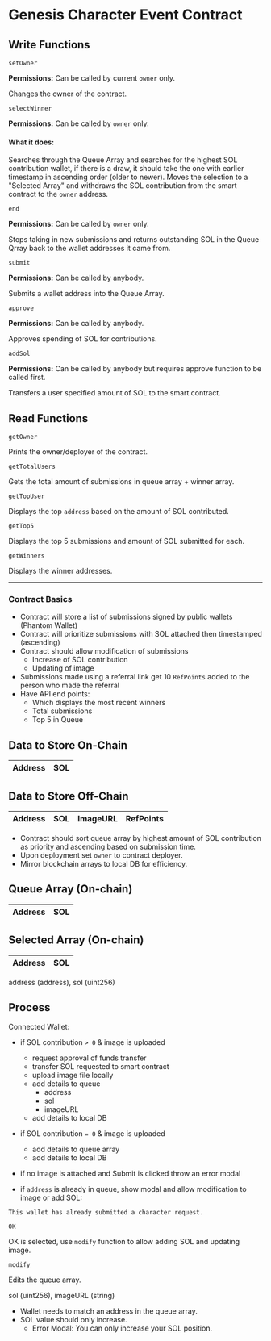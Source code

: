 # Genesis Character Event Contract

## Write Functions

```
setOwner
```
<b>Permissions:</b> Can be called by current `owner` only.

Changes the owner of the contract.

```
selectWinner
```
<b>Permissions:</b> Can be called by `owner` only.

#### What it does:
Searches through the Queue Array and searches for the highest SOL contribution wallet, if there is a draw, it should take the one with earlier timestamp in ascending order (older to newer). Moves the selection to a "Selected Array" and withdraws the SOL contribution from the smart contract to the `owner` address.

```
end
```
<b>Permissions:</b> Can be called by `owner` only.

Stops taking in new submissions and returns outstanding SOL in the Queue Qrray back to the wallet addresses it came from.

```
submit
```
<b>Permissions:</b> Can be called by anybody.

Submits a wallet address into the Queue Array.

```
approve
```
<b>Permissions:</b> Can be called by anybody.

Approves spending of SOL for contributions.

```
addSol
```
<b>Permissions:</b> Can be called by anybody but requires approve function to be called first.

Transfers a user specified amount of SOL to the smart contract.

## Read Functions

```
getOwner
```
Prints the owner/deployer of the contract.

```
getTotalUsers
```	
Gets the total amount of submissions in queue array + winner array.

```
getTopUser
```	
Displays the top `address` based on the amount of SOL contributed.

```
getTop5
```
Displays the top 5 submissions and amount of SOL submitted for each.

```
getWinners
```
Displays the winner addresses.

-------------------------------------------------------------------------------------------------------------------------------------------------------------------

### Contract Basics

* Contract will store a list of submissions signed by public wallets (Phantom Wallet)
* Contract will prioritize submissions with SOL attached then timestamped (ascending)
* Contract should allow modification of submissions 
  * Increase of SOL contribution
  * Updating of image
* Submissions made using a referral link get 10 `RefPoints` added to the person who made the referral 
* Have API end points: 
  * Which displays the most recent winners
  * Total submissions
  * Top 5 in Queue

## Data to Store On-Chain

|Address|SOL|
|-------|---|

## Data to Store Off-Chain

|Address|SOL|ImageURL|RefPoints|
|-------|---|--------|---------|

* Contract should sort queue array by highest amount of SOL contribution as priority and ascending based on submission time.
* Upon deployment set `owner` to contract deployer.
* Mirror blockchain arrays to local DB for efficiency.

## Queue Array (On-chain)
|Address|SOL|
|-------|---|

## Selected Array (On-chain)
|Address|SOL|
|-------|---|

address (address), sol (uint256)

## Process

Connected Wallet:

* if SOL contribution `> 0` & image is uploaded
  * request approval of funds transfer
  * transfer SOL requested to smart contract
  * upload image file locally
  * add details to queue
    * address
    * sol
    * imageURL
  * add details to local DB
  
* if SOL contribution `= 0` & image is uploaded
  * add details to queue array
  * add details to local DB
  
* if no image is attached and Submit is clicked throw an error modal
  
* if `address` is already in queue, show modal and allow modification to image or add SOL:
````
This wallet has already submitted a character request.

OK
````
OK is selected, use `modify` function to allow adding SOL and updating image.

```
modify
```
Edits the queue array.

sol (uint256), imageURL (string)

* Wallet needs to match an address in the queue array.
* SOL value should only increase.
  * Error Modal: You can only increase your SOL position.
